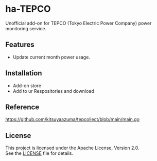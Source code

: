 # ha-TEPCO

Unofficial add-on for TEPCO (Tokyo Electric Power Company) power monitoring service.

## Features

- Update current month power usage.

## Installation

- Add-on store 
- Add to ur Respositories and download

## Reference
https://github.com/kitsuyaazuma/tepcollect/blob/main/main.go

## License
This project is licensed under the Apache License, Version 2.0.  
See the [LICENSE](LICENSE) file for details.